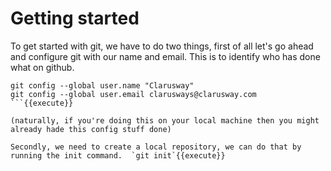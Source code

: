 # Getting started

To get started with git, we have to do two things, first of all let's go ahead and configure git with our name and email. This is to identify who has done what on github.

```
git config --global user.name "Clarusway"
git config --global user.email clarusways@clarusway.com
```{{execute}}

(naturally, if you're doing this on your local machine then you might already hade this config stuff done)

Secondly, we need to create a local repository, we can do that by running the init command.  `git init`{{execute}}
